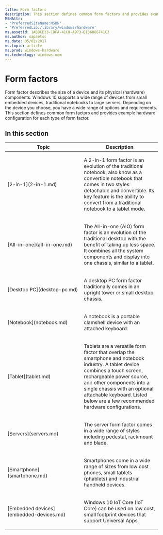 ```yaml
---
title: Form factors
description: This section defines common form factors and provides example hardware configuration for each type of form factor.
MSHAttr:
- 'PreferredSiteName:MSDN'
- 'PreferredLib:/library/windows/hardware'
ms.assetid: 1ABBCE33-CBFA-41C8-A973-E136886741C3
ms.author: sapaetsc
ms.date: 05/02/2017
ms.topic: article
ms.prod: windows-hardware
ms.technology: windows-oem
---
```


# Form factors


Form factor describes the size of a device and its physical (hardware) components. Windows 10 supports a wide range of devices from small embedded devices, traditional notebooks to large servers. Depending on the device you choose, you have a wide range of options and requirements. This section defines common form factors and provides example hardware configuration for each type of form factor.

## In this section


<table>
<colgroup>
<col width="50%" />
<col width="50%" />
</colgroup>
<thead>
<tr class="header">
<th>Topic</th>
<th>Description</th>
</tr>
</thead>
<tbody>
<tr class="odd">
<td><p>[2-in-1](2-in-1.md)</p></td>
<td><p>A 2-in-1 form factor is an evolution of the traditional notebook, also know as a convertible notebook that comes in two styles: detachable and convertible. Its key feature is the ability to convert from a traditional notebook to a tablet mode.</p></td>
</tr>
<tr class="even">
<td><p>[All-in-one](all-in-one.md)</p></td>
<td><p>The All-in-one (AIO) form factor is an evolution of the traditional desktop with the benefit of taking up less space. It combines all the system components and display into one chassis, similar to a tablet.</p></td>
</tr>
<tr class="odd">
<td><p>[Desktop PC](desktop-pc.md)</p></td>
<td><p>A desktop PC form factor traditionally comes in an upright tower or small desktop chassis.</p></td>
</tr>
<tr class="even">
<td><p>[Notebook](notebook.md)</p></td>
<td><p>A notebook is a portable clamshell device with an attached keyboard.</p></td>
</tr>
<tr class="odd">
<td><p>[Tablet](tablet.md)</p></td>
<td><p>Tablets are a versatile form factor that overlap the smartphone and notebook industry. A tablet device combines a touch screen, rechargeable power source, and other components into a single chassis with an optional attachable keyboard. Listed below are a few recommended hardware configurations.</p></td>
</tr>
<tr class="even">
<td><p>[Servers](servers.md)</p></td>
<td><p>The server form factor comes in a wide range of styles including pedestal, rackmount and blade.</p></td>
</tr>
<tr class="odd">
<td><p>[Smartphone](smartphone.md)</p></td>
<td><p>Smartphones come in a wide range of sizes from low cost phones, small tablets (phablets) and industrial handheld devices.</p></td>
</tr>
<tr class="even">
<td><p>[Embedded devices](embedded-devices.md)</p></td>
<td><p>Windows 10 IoT Core (IoT Core) can be used on low cost, small footprint devices that support Universal Apps.</p></td>
</tr>
</tbody>
</table>

 

 

 






